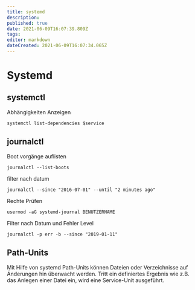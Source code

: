 ```yaml
---
title: systemd
description: 
published: true
date: 2021-06-09T16:07:39.809Z
tags: 
editor: markdown
dateCreated: 2021-06-09T16:07:34.065Z
---
```


# Systemd

## systemctl

Abhängigkeiten Anzeigen

`systemctl list-dependencies $service`

## journalctl

Boot vorgänge auflisten

`journalctl --list-boots`

filter nach datum

`journalctl --since "2016-07-01" --until "2 minutes ago"`

Rechte Prüfen

`usermod -aG systemd-journal BENUTZERNAME`

Filter nach Datum und Fehler Level

`journalctl -p err -b --since "2019-01-11"`

## Path-Units

Mit Hilfe von systemd Path-Units können Dateien oder Verzeichnisse auf Änderungen hin überwacht werden. Tritt ein definiertes Ergebnis wie z.B. das Anlegen einer Datei ein, wird eine Service-Unit ausgeführt.
